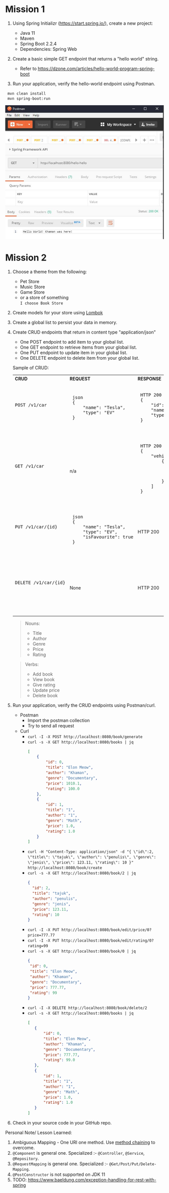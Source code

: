 # Mission 1

1. Using Spring Initializr (https://start.spring.io/), create a new project:
    - Java 11
    - Maven
    - Spring Boot 2.2.4
    - Dependencies: Spring Web
2. Create a basic simple GET endpoint that returns a "hello world" string.
    - Refer to https://dzone.com/articles/hello-world-program-spring-boot

3. Run your application, verify the hello-world endpoint using Postman.
  ```
   mvn clean install
   mvn spring-boot:run
  ```
  ![Postman Response](./postman_response.jpg)
 
 # Mission 2
 
1. Choose a theme from the following:
     - Pet Store
     - Music Store
     - Game Store
     - or a store of something  
 ``I choose Book Store`` 
2. Create models for your store using [Lombok](https://www.baeldung.com/intro-to-project-lombok)
3. Create a global list to persist your data in memory.
4. Create CRUD endpoints that return in content type "application/json"
    - One POST endpoint to add item to your global list.
    - One GET endpoint to retrieve items from your global list.
    - One PUT endpoint to update item in your global list.
    - One DELETE endpoint to delete item from your global list.

    Sample of CRUD:
    <table>
    <tr><th>CRUD</th>
    <th>REQUEST</th>
    <th>RESPONSE</th>
    <tr>
    <td>
    <pre>
    <br/><br/><br/>POST /v1/car <br/><br/><br/><br>
    </pre>
    </td>
    <td><pre>
    json
    {
        "name": "Tesla",
        "type": "EV"
    }
    </pre></td>
    <td><pre>
    HTTP 200
    {
        "id": 1,
        "name": "Tesla",
        "type": "EV"
    }
    </pre></td>
    <tr><td><pre><br/><br/><br/>GET /v1/car<br/><br/><br/><br>
    <td>
    n/a
    </td>
    <td><pre>
    HTTP 200
    {
        "vehicles": [
            {
                "id": 1,
                "name": "Tesla",
                "type": "EV"
            }
        ]
    }
    </pre></td>
    <tr><td><pre><br/><br/><br/>PUT /v1/car/{id}<br/><br/><br/><br>
    <td><pre>
    json
    {
        "name": "Tesla",
        "type": "EV",
        "isFavourite": true
    }
    </pre></td>
    <td>
    HTTP 200
    </td>
    <tr><td><pre><br/><br/><br/>DELETE /v1/car/{id}<br/><br/><br/><br>
    <td>
    None
    </td>
    <td>
    HTTP 200
    </td>
    </table>

    > Nouns: 
    > - Title
    > - Author
    > - Genre
    > - Price
    > - Rating
  
    > Verbs:
    > - Add book
    > - View book
    > - Give rating
    > - Update price
    > - Delete book 
5. Run your application, verify the CRUD endpoints using Postman/curl.  
   - Postman 
        - Import the postman collection
        - Try to send all request
   - Curl
        - `curl -I -X POST http://localhost:8080/book/generate`
        - `curl -s -X GET http://localhost:8080/books | jq`
            ```json
            [
                {
                    "id": 0,
                    "title": "Elon Meow",
                    "author": "Khaman",
                    "genre": "Documentary",
                    "price": 1010.1,
                    "rating": 100.0
                },
                {
                    "id": 1,
                    "title": "1",
                    "author": "1",
                    "genre": "Math",
                    "price": 1.0,
                    "rating": 1.0
                }
            ]
          ```
        - `curl -H "Content-Type: application/json" -d "{ \"id\":2, \"title\": \"tajuk\", \"author\": \"penulis\", \"genre\": \"jenis\", \"price\": 123.11, \"rating\": 10 }" http://localhost:8080/book/create`
        - `curl -s -X GET http://localhost:8080/book/2 | jq`
            ```json
            {                     
              "id": 2,            
              "title": "tajuk",   
              "author": "penulis",
              "genre": "jenis",   
              "price": 123.11,    
              "rating": 10        
            }
          ```
        - `curl -I -X PUT http://localhost:8080/book/edit/price/0?price=777.77`
        - `curl -I -X PUT http://localhost:8080/book/edit/rating/0?rating=99`
        - `curl -s -X GET http://localhost:8080/book/0 | jq`
           ```json
          {
            "id": 0,
            "title": "Elon Meow",
            "author": "Khaman",
            "genre": "Documentary",
            "price": 777.77,
            "rating": 99
          }
          ```
        - `curl -I -X DELETE http://localhost:8080/book/delete/2`
        - `curl -s -X GET http://localhost:8080/books | jq`
            ```json
           [
               {
                   "id": 0,
                   "title": "Elon Meow",
                   "author": "Khaman",
                   "genre": "Documentary",
                   "price": 777.77,
                   "rating": 99.0
               },
               {
                   "id": 1,
                   "title": "1",
                   "author": "1",
                   "genre": "Math",
                   "price": 1.0,
                   "rating": 1.0
               }
           ]
          ```
6. Check in your source code in your GitHub repo.


Personal Note/ Lesson Learned:
1. Ambiguous Mapping - One URI one method. Use [method chaining](https://stackoverflow.com/questions/7428039/java-constructor-method-with-optional-parameters) to overcome.
2. `@Component` is general one. Specialized :- `@Controller`, `@Service`, `@Repository`.
3. `@RequestMapping` is general one. Specialized :- `@Get/Post/Put/Delete-Mapping`.
4. `@PostConstructor` is not supported on JDK 11
5. TODO: https://www.baeldung.com/exception-handling-for-rest-with-spring
